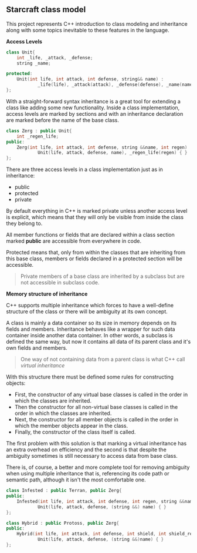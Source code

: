 ## Starcraft class model ##

This project represents C++ introduction to class modeling and inheritance along with some topics inevitable to these
features in the language.


**Access Levels**

~~~cpp
class Unit{
    int _life, _attack, _defense;
    string _name;

protected:
    Unit(int life, int attack, int defense, string&& name) :
            _life(life), _attack(attack), _defense(defense), _name(name){}
};
~~~

With a straight-forward syntax inheritance is a great tool for extending a class like adding some new functionality.
Inside a class implementation, access levels are marked by sections and with an inheritance declaration are marked before
the name of the base class.

~~~cpp
class Zerg : public Unit{
    int _regen_life;
public:
    Zerg(int life, int attack, int defense, string &&name, int regen) :
            Unit(life, attack, defense, name), _regen_life(regen) { }
};
~~~

There are three access levels in a class implementation just as in inheritance:
  * public
  * protected
  * private

By default everything in C++ is marked private unless another access level is explicit, which means that they will only
be visible from inside the class they belong to.

All member functions or fields that are declared within a class section marked **public** are accessible from everywhere
in code.

Protected means that, only from within the classes that are inheriting from this base class, members or fields declared
in a protected section will be accessible.

> Private members of a base class are inherited by a subclass but are not accessible in subclass code.

**Memory structure of inheritance**

C++ supports multiple inheritance which forces to have a well-define structure of the class or there will be ambiguity at
its own concept.

A class is mainly a data container so its size in memory depends on its fields and members.
Inheritance behaves like a wrapper for such data container inside another data container. In other words,
a subclass is defined the same way, but now it contains all data of its parent class and it's own fields and members.

> One way of not containing data from a parent class is what C++ call *virtual inheritance*

With this structure there must be defined some rules for constructing objects:
  * First, the constructor of any virtual base classes is called in the order in which the classes are inherited.
  * Then the constructor for all non-virtual base classes is called in the order in which the classes are inherited.
  * Next, the constructor for all member objects is called in the order in which the member objects appear in the class.
  * Finally, the constructor of the class itself is called.

The first problem with this solution is that marking a virtual inheritance has an extra overhead on efficiency and the second
is that despite the ambiguity sometimes is still necessary to access data from base class.

There is, of course, a better and more complete tool for removing ambiguity when using multiple inheritance that is, referencing
its code path or semantic path, although it isn't the most comfortable one.

~~~cpp
class Infested : public Terran, public Zerg{
public:
    Infested(int life, int attack, int defense, int regen, string &&name) :
            Unit(life, attack, defense, (string &&) name) { }
};

class Hybrid : public Protoss, public Zerg{
public:
    Hybrid(int life, int attack, int defense, int shield, int shield_regen, int life_regen, string &&name) :
            Unit(life, attack, defense, (string &&)name) { }
};
~~~
